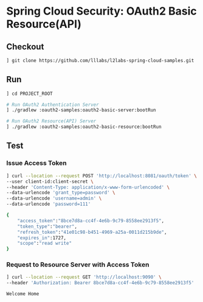 # Spring Cloud Security: OAuth2 Basic Resource(API)

## Checkout
```bash
] git clone https://github.com/lllabs/l2labs-spring-cloud-samples.git
```

## Run
```bash
] cd PROJECT_ROOT

# Run OAuth2 Authentication Server
] ./gradlew :oauth2-samples:oauth2-basic-server:bootRun

# Run OAuth2 Resource(API) Server
] ./gradlew :oauth2-samples:oauth2-basic-resource:bootRun
```

## Test
### Issue Access Token
```bash
] curl --location --request POST 'http://localhost:8081/oauth/token' \
--user client-id:client-secret \
--header 'Content-Type: application/x-www-form-urlencoded' \
--data-urlencode 'grant_type=password' \
--data-urlencode 'username=admin' \
--data-urlencode 'password=111'

{
    "access_token":"8bce7d8a-cc4f-4e6b-9c79-8558ee2913f5",
    "token_type":"bearer",
    "refresh_token":"41e01c98-b451-4969-a25a-0011d215b9de",
    "expires_in":1727,
    "scope":"read write"
}
```

### Request to Resource Server with Access Token
```bash
] curl --location --request GET 'http://localhost:9090' \
--header 'Authorization: Bearer 8bce7d8a-cc4f-4e6b-9c79-8558ee2913f5'

Welcome Home
```